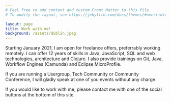 ```yaml
---
# Feel free to add content and custom Front Matter to this file.
# To modify the layout, see https://jekyllrb.com/docs/themes/#overriding-theme-defaults

layout: page
title: Work with me!
background: /assets/dublin.jpeg
---
```


Starting January 2021, I am open for freelance offers, preferrably working remotely. I can offer 12 years of skills in Java, JavaScript, SQL and web technologies, architecture and Clojure. I also provide trainings on Git, Java, Workflow Engines (Camunda) and Eclipse MicroProfile.

If you are running a Usergroup, Tech Community or Community Conference, I will gladly speak at one of you events without any charge.

If you would like to work with me, please contact me with one of the social buttons at the bottom of this site.
